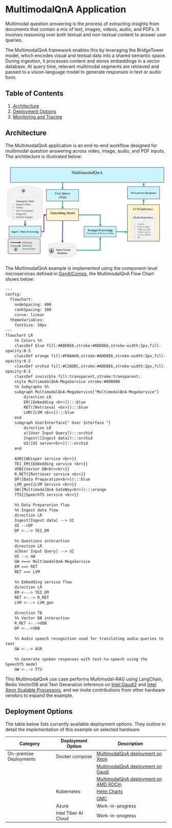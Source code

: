 # MultimodalQnA Application

Multimodal question answering is the process of extracting insights from documents that contain a mix of text, images, videos, audio, and PDFs. It involves reasoning over both textual and non-textual content to answer user queries.

The MultimodalQnA framework enables this by leveraging the BridgeTower model, which encodes visual and textual data into a shared semantic space. During ingestion, it processes content and stores embeddings in a vector database. At query time, relevant multimodal segments are retrieved and passed to a vision-language model to generate responses in text or audio form.

## Table of Contents

1. [Architecture](#architecture)
2. [Deployment Options](#deployment-options)
3. [Monitoring and Tracing](./README_miscellaneous.md)

## Architecture

The MultimodalQnA application is an end-to-end workflow designed for multimodal question answering across video, image, audio, and PDF inputs. The architecture is illustrated below:

![architecture](./assets/img/MultimodalQnA.png)

The MultimodalQnA example is implemented using the component-level microservices defined in [GenAIComps](https://github.com/opea-project/GenAIComps), the MultimodalQnA Flow Chart shows below:

```mermaid
---
config:
  flowchart:
    nodeSpacing: 400
    rankSpacing: 100
    curve: linear
  themeVariables:
    fontSize: 50px
---
flowchart LR
    %% Colors %%
    classDef blue fill:#ADD8E6,stroke:#ADD8E6,stroke-width:2px,fill-opacity:0.5
    classDef orange fill:#FBAA60,stroke:#ADD8E6,stroke-width:2px,fill-opacity:0.5
    classDef orchid fill:#C26DBC,stroke:#ADD8E6,stroke-width:2px,fill-opacity:0.5
    classDef invisible fill:transparent,stroke:transparent;
    style MultimodalQnA-MegaService stroke:#000000
    %% Subgraphs %%
    subgraph MultimodalQnA-MegaService["MultimodalQnA-MegaService"]
        direction LR
        EM([Embedding <br>]):::blue
        RET([Retrieval <br>]):::blue
        LVM([LVM <br>]):::blue
    end
    subgraph UserInterface[" User Interface "]
        direction LR
        a([User Input Query]):::orchid
        Ingest([Ingest data]):::orchid
        UI([UI server<br>]):::orchid
    end

    ASR{{Whisper service <br>}}
    TEI_EM{{Embedding service <br>}}
    VDB{{Vector DB<br><br>}}
    R_RET{{Retriever service <br>}}
    DP([Data Preparation<br>]):::blue
    LVM_gen{{LVM Service <br>}}
    GW([MultimodalQnA GateWay<br>]):::orange
    TTS{{SpeechT5 service <br>}}

    %% Data Preparation flow
    %% Ingest data flow
    direction LR
    Ingest[Ingest data] --> UI
    UI -->DP
    DP <-.-> TEI_EM

    %% Questions interaction
    direction LR
    a[User Input Query] --> UI
    UI --> GW
    GW <==> MultimodalQnA-MegaService
    EM ==> RET
    RET ==> LVM

    %% Embedding service flow
    direction LR
    EM <-.-> TEI_EM
    RET <-.-> R_RET
    LVM <-.-> LVM_gen

    direction TB
    %% Vector DB interaction
    R_RET <-.->VDB
    DP <-.->VDB

    %% Audio speech recognition used for translating audio queries to text
    GW <-.-> ASR

    %% Generate spoken responses with text-to-speech using the SpeechT5 model
    GW <-.-> TTS

```

This MultimodalQnA use case performs Multimodal-RAG using LangChain, Redis VectorDB and Text Generation Inference on [Intel Gaudi2](https://www.intel.com/content/www/us/en/products/details/processors/ai-accelerators/gaudi-overview.html) and [Intel Xeon Scalable Processors](https://www.intel.com/content/www/us/en/products/details/processors/xeon.html), and we invite contributions from other hardware vendors to expand the example.

## Deployment Options

The table below lists currently available deployment options. They outline in detail the implementation of this example on selected hardware.

| Category               | Deployment Option    | Description                                                           |
| ---------------------- | -------------------- | --------------------------------------------------------------------- |
| On-premise Deployments | Docker compose       | [MultimodalQnA deployment on Xeon](./docker_compose/intel/cpu/xeon)   |
|                        |                      | [MultimodalQnA deployment on Gaudi](./docker_compose/intel/hpu/gaudi) |
|                        |                      | [MultimodalQnA deployment on AMD ROCm](./docker_compose/amd/gpu/rocm) |
|                        | Kubernetes           | [Helm Charts](./kubernetes/helm)                                      |
|                        |                      | [GMC](./kubernetes/gmc)                                               |
|                        | Azure                | Work-in-progress                                                      |
|                        | Intel Tiber AI Cloud | Work-in-progress                                                      |
